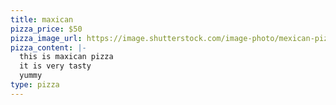 ```yaml
---
title: maxican
pizza_price: $50
pizza_image_url: https://image.shutterstock.com/image-photo/mexican-pizza-meat-jalapeno-260nw-1037760853.jpg
pizza_content: |-
  this is maxican pizza
  it is very tasty
  yummy
type: pizza
---
```

